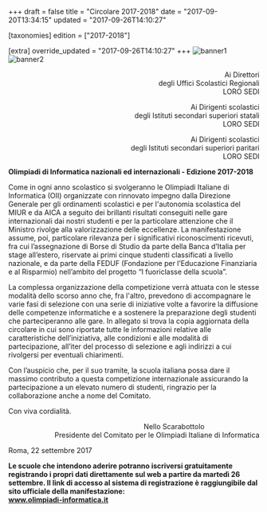 +++
draft = false
title = "Circolare 2017-2018"
date = "2017-09-20T13:34:15"
updated = "2017-09-26T14:10:27"

[taxonomies]
edition = ["2017-2018"]

[extra]
override_updated = "2017-09-26T14:10:27"
+++
![banner1](/images/uploads/banner1.jpg)
![banner2](/images/uploads/banner2.jpg)

<div style="text-align: right;">

Ai Direttori<br/>degli Uffici Scolastici Regionali<br/>LORO SEDI

</div>

<div style="text-align: right;">

Ai Dirigenti scolastici<br/>degli Istituti secondari superiori statali<br/>LORO SEDI

</div>

<div style="text-align: right;">

Ai Dirigenti scolastici<br/>degli Istituti secondari superiori paritari<br/>LORO SEDI

</div>

**Olimpiadi di Informatica nazionali ed internazionali - Edizione 2017-2018**

Come in ogni anno scolastico si svolgeranno le Olimpiadi Italiane di Informatica (OII) organizzate con rinnovato impegno dalla Direzione Generale per gli ordinamenti scolastici e per l'autonomia scolastica del MIUR e da AICA a seguito dei brillanti risultati conseguiti nelle gare internazionali dai nostri studenti e per la particolare attenzione che il Ministro rivolge alla valorizzazione delle eccellenze. La manifestazione assume, poi, particolare rilevanza per i significativi riconoscimenti ricevuti, fra cui l’assegnazione di Borse di Studio da parte della Banca d’Italia per stage all’estero, riservate ai primi cinque studenti classificati a livello nazionale, e da parte della FEDUF (Fondazione per l’Educazione Finanziaria e al Risparmio) nell’ambito del progetto “I fuoriclasse della scuola”.

La complessa organizzazione della competizione verrà attuata con le stesse modalità dello scorso anno che, fra l'altro, prevedono di accompagnare le varie fasi di selezione con una serie di iniziative volte a favorire la diffusione delle competenze informatiche e a sostenere la preparazione degli studenti che parteciperanno alle gare. In allegato si trova la copia aggiornata della circolare in cui sono riportate tutte le informazioni relative alle caratteristiche dell’iniziativa, alle condizioni e alle modalità di partecipazione, all’iter del processo di selezione e agli indirizzi a cui rivolgersi per eventuali chiarimenti.

Con l’auspicio che, per il suo tramite, la scuola italiana possa dare il massimo contributo a questa competizione internazionale assicurando la partecipazione a un elevato numero di studenti, ringrazio per la collaborazione anche a nome del Comitato.

Con viva cordialità.

<div style="text-align: right;">

Nello Scarabottolo                            <br/>Presidente del Comitato per le Olimpiadi Italiane di Informatica

</div>

Roma, 22 settembre 2017

**Le scuole che intendono aderire potranno iscriversi gratuitamente registrando i propri dati direttamente sul web a partire da martedì 26 settembre. Il link di accesso al sistema di registrazione è raggiungibile dal sito ufficiale della manifestazione:**<br/>**www.olimpiadi-informatica.it**
